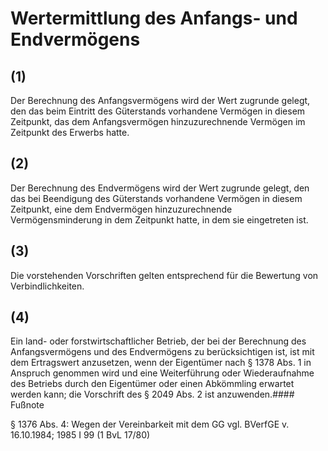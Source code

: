 # Wertermittlung des Anfangs- und Endvermögens



## (1)

 Der Berechnung des Anfangsvermögens wird der Wert zugrunde gelegt, den das beim Eintritt des Güterstands vorhandene Vermögen in diesem Zeitpunkt, das dem Anfangsvermögen hinzuzurechnende Vermögen im Zeitpunkt des Erwerbs hatte.

## (2)

 Der Berechnung des Endvermögens wird der Wert zugrunde gelegt, den das bei Beendigung des Güterstands vorhandene Vermögen in diesem Zeitpunkt, eine dem Endvermögen hinzuzurechnende Vermögensminderung in dem Zeitpunkt hatte, in dem sie eingetreten ist.

## (3)

 Die vorstehenden Vorschriften gelten entsprechend für die Bewertung von Verbindlichkeiten.

## (4)

 Ein land- oder forstwirtschaftlicher Betrieb, der bei der Berechnung des Anfangsvermögens und des Endvermögens zu berücksichtigen ist, ist mit dem Ertragswert anzusetzen, wenn der Eigentümer nach § 1378 Abs. 1 in Anspruch genommen wird und eine Weiterführung oder Wiederaufnahme des Betriebs durch den Eigentümer oder einen Abkömmling erwartet werden kann; die Vorschrift des § 2049 Abs. 2 ist anzuwenden.#### Fußnote

§ 1376 Abs. 4: Wegen der Vereinbarkeit mit dem GG vgl. BVerfGE v. 16.10.1984; 1985 I 99 (1 BvL 17/80) 


